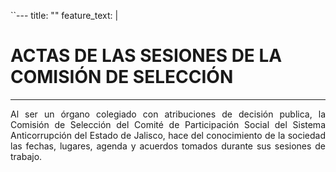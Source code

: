 ``---
title: ""
feature_text: |
  # ACTAS DE LAS SESIONES DE LA COMISIÓN DE SELECCIÓN
---

<p style="text-align:justify">Al ser un órgano colegiado con atribuciones de decisión publica, la Comisión de Selección del Comité de Participación Social del Sistema Anticorrupción del Estado de Jalisco, hace del conocimiento de la sociedad las fechas, lugares, agenda y acuerdos tomados durante sus sesiones de trabajo.</p>
<p></p><p></p>
<!---
<div class="flex-grid-fourths  actas" style="overflow-x: hidden;">
<!---
<div class="col"><div style="text-align:center"> <br>
<a href="/actas/ACTA_1_18_DE_AGOSTO_DEL_2022.pdf" class="svg_text_link2"> <svg class="icon" role="img" style="width: 32px; height: 32px;"> <use xlink:href="#doc-pdf"></use></svg><br>
<span class="specialunderline3  bigg" style="line-height: 2rem;">ACTA 1&nbsp;</span> </a><p></p><span class="small">18 de Agosto del 2022</span><p></p></div> </div>

<!---
<div class="col"><div style="text-align:center"> <br>
 <a href="/actas/ACTA_2_23_DE_AGOSTO_DEL_2022.pdf" class="svg_text_link2"> <svg class="icon" role="img" style="width: 32px; height: 32px;"> <use xlink:href="#doc-pdf"></use></svg><br>
<span class="specialunderline3  bigg" style="line-height: 2rem;">ACTA 2&nbsp;</span> </a><p></p><span class="small">23 de Agosto del 2022</span><p></p></div> </div>


<div class="col"><div style="text-align:center"> <br>
 <a href="/actas/ACTA_3_19_DE_SEPTIEMBRE_DEL_2022.pdf" class="svg_text_link2"> <svg class="icon" role="img" style="width: 32px; height: 32px;"> <use xlink:href="#doc-pdf"></use></svg><br>
<span class="specialunderline3  bigg" style="line-height: 2rem;">ACTA 3&nbsp;</span> </a><p></p><span class="small">19 de Septiembre del 2022</span><p></p></div> </div>

<div class="col"><div style="text-align:center"> <br>
 <a href="/actas/ACTA_4_18_DE_OCTUBRE_DEL_2022.pdf" class="svg_text_link2"> <svg class="icon" role="img" style="width: 32px; height: 32px;"> <use xlink:href="#doc-pdf"></use></svg><br>
<span class="specialunderline3  bigg" style="line-height: 2rem;">ACTA 4&nbsp;</span> </a><p></p><span class="small">18 de Octubre del 2022</span><p></p></div> </div>

--->

</div>


<p></p>

<!---
<div class="flex-grid-fourths2  actas">

<div class="col"><div style="text-align:center"> <br>
 <a href="/actas/ACTA_5_19_DE_OCTUBRE_DEL_2022.pdf" class="svg_text_link2"> <svg class="icon" role="img" style="width: 32px; height: 32px;"> <use xlink:href="#doc-pdf"></use></svg><br>
<span class="specialunderline3  bigg" style="line-height: 2rem;">ACTA 5&nbsp;</span> </a><p></p><span class="small">19 de Octubre del 2022</span><p></p></div> </div>

<div class="col"><div style="text-align:center"> <br>
 <a href="/actas/ACTA_6_24_DE_OCTUBRE_DEL_2022.pdf" class="svg_text_link2"> <svg class="icon" role="img" style="width: 32px; height: 32px;"> <use xlink:href="#doc-pdf"></use></svg><br> 
<span class="specialunderline3  bigg" style="line-height: 2rem;">ACTA 6&nbsp;</span> </a><p></p><span class="small">24 de Octubre de 2022</span><p></p></div> </div>

<div class="col"><div style="text-align:center"> <br>
 <a href="/actas/ACTA_7_25_DE_OCTUBRE_DEL_2022.pdf" class="svg_text_link2"> <svg class="icon" role="img" style="width: 32px; height: 32px;"> <use xlink:href="#doc-pdf"></use></svg><br> 
<span class="specialunderline3  bigg" style="line-height: 2rem;">ACTA 7&nbsp;</span> </a><p></p><span class="small">25 de Octubre de 2022</span><p></p></div> </div>


<!-- <div class="col"><div style="text-align:center"> <br>
 <a href="/actas/Acta_06_sesion_virtualypresencial_2020.PDF" class="svg_text_link2"> <svg class="icon" role="img" style="width: 32px; height: 32px;"> <use xlink:href="#doc-pdf"></use></svg><br>
<span class="specialunderline3  bigg" style="line-height: 2rem;">ACTA 6&nbsp;</span> </a><p></p><span class="small">28 de octubre de 2020</span><p></p></div> </div>
</div> -->





<p></p>
<p></p>
<p></p>
<p></p>

